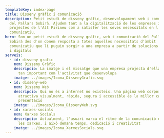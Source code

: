 ```yaml
---
templateKey: index-page
title: Disseny gràfic i comunicació
description: Petit estudi de disseny gràfic, desenvolupament web i comunicació
  del Pallars Sobirà. Ajudem tant a la digitalització de les empreses i
  projectes de l'Alt Pirineu com a satisfer les seves necessitats en l'àmbit
  comunicatiu.
hero: Som un petit estudi de disseny gràfic, web i comunicació del Pallars
  Sobirà des d'on donem resposta a totes aquelles necessitats d'àmbit
  comunicatiu que li puguin sorgir a una empresa a partir de solucions gràfiques
  i digitals
serveis:
  - id: disseny-grafic
    nom: Disseny Gràfic
    descripcio: La imatge i el missatge que una empresa projecta d'ella mateixa és
      tan important com l'activitat que desenvolupa
    imatge: ../images/Icona_DissenyGrafic.svg
  - id: disseny-web
    nom: Disseny Web
    descripcio: Qui no és a internet no existeix. Una pàgina web corporativa
      atractiva visualment, ràpida, segura i accessible és la millor carta de
      presentació
    imatge: ../images/Icona_DissenyWeb.svg
  - id: xarxes-socials
    nom: Xarxes Socials
    descripcio: Actualment, l'usuari marca el ritme de la comunicació empresarial a
      les xarxes, i això demana temps, dedicació i creativitat
    imatge: ../images/Icona_XarxesSocials.svg
---
```

